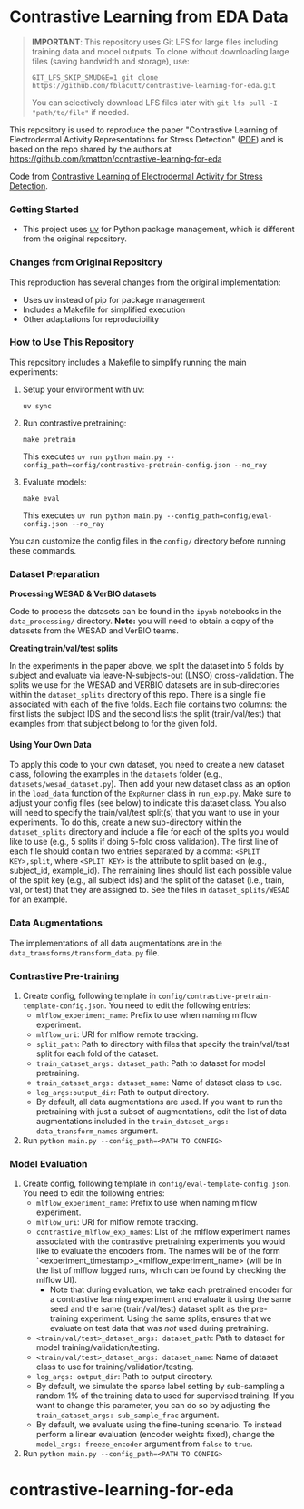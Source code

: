 # Contrastive Learning from EDA Data

> **IMPORTANT**: This repository uses Git LFS for large files including training data and model outputs. To clone without downloading large files (saving bandwidth and storage), use:
> ```
> GIT_LFS_SKIP_SMUDGE=1 git clone https://github.com/fblacutt/contrastive-learning-for-eda.git
> ```
> You can selectively download LFS files later with `git lfs pull -I "path/to/file"` if needed.

This repository is used to reproduce the paper "Contrastive Learning of Electrodermal Activity Representations for Stress Detection" ([PDF](https://proceedings.mlr.press/v209/matton23a/matton23a.pdf)) and is based on the repo shared by the authors at https://github.com/kmatton/contrastive-learning-for-eda

Code from [Contrastive Learning of Electrodermal Activity for Stress Detection](https://drive.google.com/file/d/19zVyHcHshMA4dGPCL_R_bcVAwxNb-QAk/view).

### Getting Started
* This project uses [uv](https://github.com/astral-sh/uv) for Python package management, which is different from the original repository.

### Changes from Original Repository
This reproduction has several changes from the original implementation:
* Uses uv instead of pip for package management
* Includes a Makefile for simplified execution
* Other adaptations for reproducibility

### How to Use This Repository

This repository includes a Makefile to simplify running the main experiments:

1. Setup your environment with uv:
   ```
   uv sync
   ```

2. Run contrastive pretraining:
   ```
   make pretrain
   ```
   This executes `uv run python main.py --config_path=config/contrastive-pretrain-config.json --no_ray`

3. Evaluate models:
   ```
   make eval
   ```
   This executes `uv run python main.py --config_path=config/eval-config.json --no_ray`

You can customize the config files in the `config/` directory before running these commands.

### Dataset Preparation

**Processing WESAD & VerBIO datasets**

Code to process the datasets can be found in the `ipynb` notebooks in the `data_processing/` directory. **Note:** you will need to obtain a copy of the datasets from the WESAD and VerBIO teams.

**Creating train/val/test splits**

In the experiments in the paper above, we split the dataset into 5 folds by subject and evaluate via leave-N-subjects-out (LNSO) cross-validation. The splits we use for the WESAD and VERBIO datasets are in sub-directories within the ``dataset_splits`` directory of this repo. There is a single file associated with each of the five folds. Each file contains two columns: the first lists the subject IDS and the second lists the split (train/val/test) that examples from that subject belong to for the given fold.

#### Using Your Own Data
To apply this code to your own dataset, you need to create a new dataset class, following the examples in the ``datasets`` folder (e.g., ``datasets/wesad_dataset.py``). Then add your new dataset class as an option in the ``load_data`` function of the ``ExpRunner`` class in ``run_exp.py``. Make sure to adjust your config files (see below) to indicate this dataset class. You also will need to specify the train/val/test split(s) that you want to use in your experiments. To do this, create a new sub-directory within the  ``dataset_splits`` directory and include a file for each of the splits you would like to use (e.g., 5 splits if doing 5-fold cross validation). The first line of each file should contain two entries separated by a comma: ``<SPLIT KEY>,split``, where ``<SPLIT KEY>`` is the attribute to split based on (e.g., subject_id, example_id). The remaining lines should list each possible value of the split key (e.g., all subject ids) and the split of the dataset (i.e., train, val, or test) that they are assigned to. See the files in ``dataset_splits/WESAD`` for an example.

### Data Augmentations
The implementations of all data augmentations are in the ``data_transforms/transform_data.py`` file.
### Contrastive Pre-training
1. Create config, following template in ``config/contrastive-pretrain-template-config.json``. You need to edit the following entries:
   * `mlflow_experiment_name`: Prefix to use when naming mlflow experiment.
   * `mlflow_uri`: URI for mlflow remote tracking.
   * `split_path`: Path to directory with files that specify the train/val/test split for each fold of the dataset.
   * `train_dataset_args: dataset_path`: Path to dataset for model pretraining.
   * `train_dataset_args: dataset_name`: Name of dataset class to use.
   * `log_args:output_dir`: Path to output directory.
   * By default, all data augmentations are used. If you want to run the pretraining with just a subset of augmentations, edit the list of data augmentations included in the ``train_dataset_args: data_transform_names`` argument.
2. Run `python main.py --config_path=<PATH TO CONFIG>`
### Model Evaluation
1. Create config, following template in ``config/eval-template-config.json``. You need to edit the following entries:
   * `mlflow_experiment_name`: Prefix to use when naming mlflow experiment.
   * `mlflow_uri`: URI for mlflow remote tracking.
   * `contrastive_mlflow_exp_names`: List of the mlflow experiment names associated with the contrastive pretraining experiments you would like to evaluate the encoders from. The names will be of the form `<experiment_timestamp>_<mlflow_experiment_name> (will be in the list of mlflow logged runs, which can be found by checking the mlflow UI).
       * Note that during evaluation, we take each pretrained encoder for a contrastive learning experiment and evaluate it using the same seed and the same (train/val/test) dataset split as the pre-training experiment. Using the same splits, ensures that we evaluate on test data that was *not* used during pretraining.
   * `<train/val/test>_dataset_args: dataset_path`: Path to dataset for model training/validation/testing.
   * `<train/val/test>_dataset_args: dataset_name`: Name of dataset class to use for training/validation/testing.
   * `log_args: output_dir`: Path to output directory.
   * By default, we simulate the sparse label setting by sub-sampling a random 1\% of the training data to used for supervised training. If you want to change this parameter, you can do so by adjusting the `train_dataset_args: sub_sample_frac` argument.
   * By default, we evaluate using the fine-tuning scenario. To instead perform a linear evaluation (encoder weights fixed), change the `model_args: freeze_encoder` argument from ``false`` to ``true``.
2. Run `python main.py --config_path=<PATH TO CONFIG>`
# contrastive-learning-for-eda
